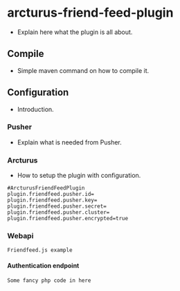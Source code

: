 # arcturus-friend-feed-plugin

- Explain here what the plugin is all about.

## Compile

- Simple maven command on how to compile it.

## Configuration

- Introduction.

### Pusher

- Explain what is needed from Pusher.

### Arcturus

- How to setup the plugin with configuration.

```
#ArcturusFriendFeedPlugin
plugin.friendfeed.pusher.id=
plugin.friendfeed.pusher.key=
plugin.friendfeed.pusher.secret=
plugin.friendfeed.pusher.cluster=
plugin.friendfeed.pusher.encrypted=true
```

### Webapi

```
Friendfeed.js example
```

#### Authentication endpoint

```
Some fancy php code in here
```